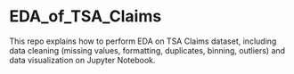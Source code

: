 # EDA_of_TSA_Claims
This repo explains how to perform EDA on TSA Claims dataset, including data cleaning (missing values, formatting, duplicates, binning, outliers) and data visualization on Jupyter Notebook.

